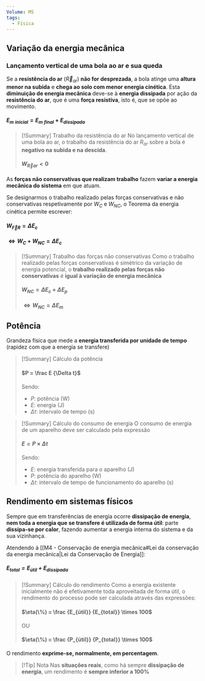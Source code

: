 ```yaml
---
Volume: M5
tags:
  - Física
---
```

## Variação da energia mecânica
### Lançamento vertical de uma bola ao ar e sua queda
Se a **resistência do ar** ($\vec R_{ar}$) **não for desprezada**, a bola atinge uma **altura menor na subida** e **chega ao solo com menor energia cinética**.
Esta **diminuição de energia mecânica** deve-se à **energia dissipada** por ação da **resistência do ar**, que é uma **força resistiva**, isto é, que se opõe ao movimento.
#### ${E_m}\ _{inicial} = {E_m}\ _{final} + E_{dissipada}$

>[!Summary] Trabalho da resistência do ar
>No lançamento vertical de uma bola ao ar, o trabalho da resistência do ar $R_{ar}$ sobre a bola
>é **negativo na subida e na descida**.
>#### ${W_\vec R}_{ar} < 0$

As **forças não conservativas que realizam trabalho** fazem **variar a energia mecânica do sistema** em que atuam.

Se designarmos o trabalho realizado pelas forças conservativas e não conservativas respetivamente por $W_C$ e $W_{NC}$, o Teorema da energia cinética permite escrever:
#### ${W_{\vec F}}_R = \Delta E_c$ 
#### $\iff W_C + W_{NC} = \Delta E_c$

>[!Summary] Trabalho das forças não conservativas
>Como o trabalho realizado pelas forças conservativas é simétrico da variação de energia potencial, o **trabalho realizado pelas forças não conservativas** é **igual à variação de energia mecânica**
>#### $W_{NC} = \Delta E_c + \Delta E_p$
>#### $\iff W_{NC} = \Delta E_m$

## Potência
Grandeza física que mede a **energia transferida por unidade de tempo** (rapidez com que a energia se transfere)

>[!Summary] Cálculo da potência
>#### $P = \frac E {\Delta t}$
>
>Sendo:
>- $P$: potência (W)
>- $E$: energia (J)
>- $\Delta t$: intervalo de tempo (s)

>[!Summary] Cálculo do consumo de energia
>O consumo de energia de um aparelho deve ser calculado pela expressão
>
>#### $E = P \times \Delta t$
>
>Sendo:
>- $E$: energia transferida para o aparelho (J)
>- $P$: potência do aparelho (W)
>- $\Delta t$: intervalo de tempo de funcionamento do aparelho (s)
## Rendimento em sistemas físicos
Sempre que em transferências de energia ocorre **dissipação de energia**, **nem toda a energia que se transfere é utilizada de forma útil**: parte **dissipa-se por calor**, fazendo aumentar a energia interna do sistema e da sua vizinhança.

Atendendo à [[M4 - Conservação de energia mecânica#Lei da conservação da energia mecânica|Lei da Conservação de Energia]]: 
##### $E_{total} = E_{útil} + E_{dissipada}$

>[!Summary] Cálculo do rendimento
>Como a energia existente inicialmente não é efetivamente toda aproveitada de forma útil, o rendimento do processo pode ser calculada através das expressões:
>#### $\eta(\%) = \frac {E_{útil}} {E_{total}} \times 100$
>OU
>#### $\eta(\%) = \frac {P_{útil}} {P_{total}} \times 100$

O rendimento **exprime-se, normalmente, em percentagem**.
>[!Tip] Nota
>Nas **situações reais**, como há sempre **dissipação de energia**, um rendimento é **sempre inferior a 100%**
